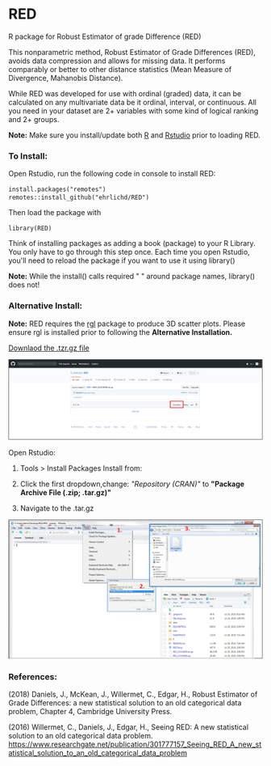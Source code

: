 # RED
R package for Robust Estimator of grade Difference (RED)

This nonparametric method, Robust Estimator of Grade Differences (RED), avoids data compression and allows for missing data. It performs comparably or better to other distance statistics (Mean Measure of Divergence, Mahanobis Distance).

While RED was developed for use with ordinal (graded) data, it can be calculated on any multivariate data be it ordinal, interval, or continuous. All you need in your dataset are 2+ variables with some kind of logical ranking and 2+ groups.

**Note:** Make sure you install/update both [R](https://cran.r-project.org/) and [Rstudio](https://www.rstudio.com/products/rstudio/download/#download) prior to loading RED.

### To Install:
Open Rstudio, run the following code in console to install RED:

```{R}
install.packages("remotes")
remotes::install_github("ehrlichd/RED")
```

Then load the package with
```{R}
library(RED)
```
Think of installing packages as adding a book (package) to your R Library. You only have to go through this step once.
Each time you open Rstudio, you'll need to reload the package if you want to use it using library()

**Note:** While the install() calls required " " around package names, library() does not!








### Alternative Install: 

**Note:** RED requires the [rgl](https://CRAN.R-project.org/package=rgl) package to produce 3D scatter plots. Please ensure rgl is installed prior to following the **Alternative Installation.** 

[Downlaod the .tzr.gz file](RED_0.0.0.9000.tar.gz)

![](https://github.com/ehrlichd/RED/blob/master/images/gitDL.png)

Open Rstudio: 
1. Tools > Install Packages Install from:
2. Click the first dropdown,change: 
    *"Repository (CRAN)"* to **"Package Archive File (.zip; .tar.gz)"**
    
3. Navigate to the .tar.gz

![](https://github.com/ehrlichd/RED/blob/master/images/Rinstall.png)
### References:

(2018) Daniels, J., McKean, J., Willermet, C., Edgar, H., Robust Estimator of Grade Differences: a new statistical solution to an old categorical data problem, Chapter 4, Cambridge University Press.

(2016) Willermet, C., Daniels, J., Edgar, H., Seeing RED: A new statistical solution to an old categorical data problem. 
https://www.researchgate.net/publication/301777157_Seeing_RED_A_new_statistical_solution_to_an_old_categorical_data_problem
